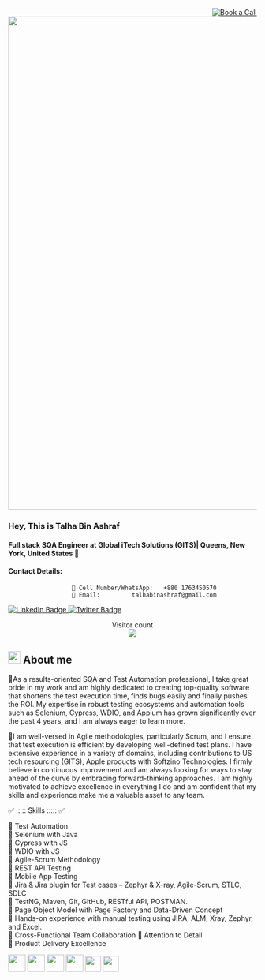 <div id="Book a Call" align="right">
  <a href="https://calendly.com/talhabinashraf/30min">
    <img src="https://img.shields.io/badge/BooK A Call! -red?style=for-the-badge&logo=Book a Call&logoColor=White" alt= "Book a Call"/> 
  </a>  
 </div>

<!-- <a href="https://calendly.com/talhabinashraf/30min"><button> Book a Call !</button></a>
-->
 <div id="header" align="center">
  <img src="https://media.licdn.com/dms/image/C4E16AQEpXpaXNUxriQ/profile-displaybackgroundimage-shrink_350_1400/0/1652303021863?e=1716422400&v=beta&t=Q4G8_FCFZDRNTI6izYjgWZs7srkDr7UAvBAhB69EGtU" width="1000"/>
</div>


### Hey, This is Talha Bin Ashraf  
#### Full stack SQA Engineer at Global iTech Solutions (GITS)| Queens, New York, United States 🤵
#### Contact Details: 
                      📲 Cell Number/WhatsApp:   +880 1763450570  
                      📨 Email:         talhabinashraf@gmail.com
             
  <a href="https://www.linkedin.com/in/talha-sqa-engineer/">
    <img src="https://img.shields.io/badge/LinkedIn-blue?style=for-the-badge&logo=linkedin&logoColor=white" alt="LinkedIn Badge"/> 
     </a>  
  <a href="https://twitter.com/talhabinashraf">
    <img src="https://img.shields.io/badge/Twitter-blue?style=for-the-badge&logo=linkedin&logoColor=white" alt="Twitter Badge"/> 
     </a>    
 </br>
   <p align="center"> 
  Visitor count<br>
  <img src="https://profile-counter.glitch.me/TalhaBinAshraf1/count.svg" />
  </p>
<!-- ![Profile Views](https://komarev.com/ghpvc/?username=TalhaBinAshraf1)
  <a href="https://github.com/TalhaBinAshraf1">
  <img src="https://gpvc.arturio.dev/TalhaBinAshraf1" alt="Profile views" style="width: 220px; height: 22px;">
</a> -->

 
## <picture><img src = "https://user-images.githubusercontent.com/47713668/124180781-52ad2b80-dad2-11eb-9abd-9e0f8d6bb6dd.gif" width = 25px></picture>  **About me**
🔹As a results-oriented SQA and Test Automation professional, I take great pride in my work and am highly dedicated to creating top-quality software that shortens the test execution time, finds bugs easily and finally pushes the ROI.  My expertise in robust testing ecosystems and automation tools such as Selenium, Cypress, WDIO, and Appium has grown significantly over the past 4 years, and I am always eager to learn more.

🔹I am well-versed in Agile methodologies, particularly Scrum, and I ensure that test execution is efficient by developing well-defined test plans. I have extensive experience in a variety of domains, including contributions to US tech resourcing (GITS), Apple products with Softzino Technologies. I firmly believe in continuous improvement and am always looking for ways to stay ahead of the curve by embracing forward-thinking approaches. I am highly motivated to achieve excellence in everything I do and am confident that my skills and experience make me a valuable asset to any team.

✅ ::::: Skills ::::: ✅ 

🔹  Test Automation</br>
🔹  Selenium with Java</br>
🔹  Cypress with JS</br>
🔹  WDIO with JS</br>
🔹  Agile-Scrum Methodology</br>
🔹  REST API Testing</br>
🔹  Mobile App Testing</br>
🔹  Jira & Jira plugin for Test cases – Zephyr & X-ray, Agile-Scrum, STLC, SDLC</br>
🔹  TestNG, Maven, Git, GitHub, RESTful API, POSTMAN.</br>
🔹  Page Object Model with Page Factory and Data-Driven Concept</br>
🔹  Hands-on experience with manual testing using JIRA, ALM, Xray, Zephyr, and Excel.</br>
🔹  Cross-Functional Team Collaboration
🔹  Attention to Detail</br>
🔹  Product Delivery Excellence</br>


<!-- 
[<img src="https://icon.vimalverma.in/img?tool=linkedin&acol=gold" width="30px">](https://www.linkedin.com/in/talha-bin-ashraf-sqa/)
[<img src="https://icon.vimalverma.in/img?tool=twitter&acol=gold" width="30px">](https://twitter.com/talhabinashraf)
-->

<img src="https://icon.vimalverma.in/img?tool=selenium&acol=gold" width="35px"> <img src="https://icon.vimalverma.in/img?tool=jb_IJ_IDEA&acol=gold" width="35px">
<img src="https://icon.vimalverma.in/img?tool=java&acol=gold" width="35px"> <img src="https://icon.vimalverma.in/img?tool=javascript&acol=gold" width="35px">
<img src="https://icon.vimalverma.in/img?tool=git&bgc=null&acol=gold" width="32px">  <img src="https://icon.vimalverma.in/img?tool=github&bgc=null&acol=gold" width="32px">


<!--
![Snake animation](https://github.com/thepiyushmalhotra/thepiyushmalhotra/blob/output/github-contribution-grid-snake.svg)

[<img src='https://cdn.jsdelivr.net/npm/simple-icons@3.0.1/icons/linkedin.svg' alt='linkedin' height='40'>](https://www.linkedin.com/in/talha-bin-ashraf-sqa/)  
 
![GitHub stats](https://github-readme-stats.vercel.app/api?username=TalhaBinAshraf1&show_icons=true)  

![GitHub metrics](https://metrics.lecoq.io/TalhaBinAshraf1)  

![GitHub streak stats](https://github-readme-streak-stats.herokuapp.com/?user=TalhaBinAshraf1) -->
